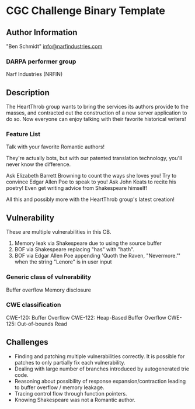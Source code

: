# CGC Challenge Binary Template

## Author Information

"Ben Schmidt" <info@narfindustries.com>

### DARPA performer group

Narf Industries (NRFIN)

## Description

The HeartThrob group wants to bring the services its authors provide to the masses, and contracted out the construction of a new server application to do so. Now everyone can enjoy talking with their favorite historical writers!

### Feature List

Talk with your favorite Romantic authors!

They're actually bots, but with our patented translation technology, you'll never know the difference.

Ask Elizabeth Barrett Browning to count the ways she loves you!
Try to convince Edgar Allen Poe to speak to you!
Ask John Keats to recite his poetry!
Even get writing advice from Shakespeare himself!

All this and possibly more with the HeartThrob group's latest creation!

## Vulnerability

These are multiple vulnerabilities in this CB.
1) Memory leak via Shakespeare due to using the source buffer
1) BOF via Shakespeare replacing "has" with "hath".
2) BOF via Edgar Allen Poe appending 'Quoth the Raven, "Nevermore."' when the string "Lenore" is in user input

### Generic class of vulnerability

Buffer overflow
Memory disclosure

### CWE classification

CWE-120: Buffer Overflow
CWE-122: Heap-Based Buffer Overflow
CWE-125: Out-of-bounds Read

## Challenges

* Finding and patching multiple vulnerabilities correctly. It is possible for patches to only partially fix each vulnerability.
* Dealing with large number of branches introduced by autogenerated trie code.
* Reasoning about possibility of response expansion/contraction leading to buffer overflow / memory leakage.
* Tracing control flow through function pointers.
* Knowing Shakespeare was not a Romantic author.
